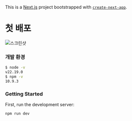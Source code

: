 This is a [Next.js](https://nextjs.org) project bootstrapped with [`create-next-app`](https://nextjs.org/docs/app/api-reference/cli/create-next-app).
# 첫 배포

![스크린샷](https://github.com/user-attachments/assets/ba67acfd-5c05-47d5-bb33-2ad759f5dd3a)

### 개발 환경
```bash
$ node -v
v22.19.0
$ npm -v
10.9.3
```
### Getting Started

First, run the development server:

```bash
npm run dev
```
